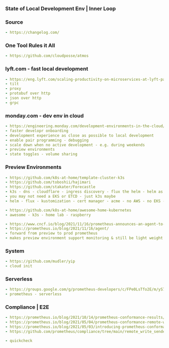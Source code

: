 ### State of Local Development Env | Inner Loop

### Source
```yaml
- https://changelog.com/
```

### One Tool Rules it All
```yaml
- https://github.com/cloudposse/atmos
```

### lyft.com - fast local development
```yaml
- https://eng.lyft.com/scaling-productivity-on-microservices-at-lyft-part-2-optimizing-for-fast-local-development-9f27a98b47ee
- tilt 
- proxy 
- protobuf over http
- json over http
- grpc
```


### monday.com - dev env in cloud
```yaml
- https://engineering.monday.com/development-environments-in-the-cloud/
- faster developr onboarding
- development experience as close as possible to local development
- enable pair programming - debugging
- scale down when no active development - e.g. during weekends
- preview environments
- state toggles - volume sharing
```

### Preview Environments
```yaml
- https://github.com/k8s-at-home/template-cluster-k3s
- https://github.com/toboshii/hajimari
- https://github.com/stakater/Forecastle
- k3s - dns - cloudflare - ingress discovery - flux the helm - helm as custom resource
- you may not need a EKS or ETCD - just k3s maybe
- helm - flux - kustomization - cert manager - acme - no AWS - no EKS - on-premise possible

- https://github.com/k8s-at-home/awesome-home-kubernetes
- awesome - k3s - home lab - raspberry

- https://www.cncf.io/blog/2021/11/16/prometheus-announces-an-agent-to-address-a-new-range-of-use-cases/
- https://prometheus.io/blog/2021/11/16/agent/
- forward from preview to prod prometheus
- makes preview environment support monitoring & still be light weight
```

### System
```yaml
- https://github.com/mudler/yip
- cloud init
```

### Serverless
```yaml
- https://groups.google.com/g/prometheus-developers/c/FPe0LsTfo2E/m/yS7up2YzAwAJ?pli=1
- prometheus - serverless
```

### Compliance | E2E
```yaml
- https://prometheus.io/blog/2021/10/14/prometheus-conformance-results/
- https://prometheus.io/blog/2021/05/04/prometheus-conformance-remote-write-compliance/
- https://prometheus.io/blog/2021/05/03/introducing-prometheus-conformance-program/
- https://github.com/prometheus/compliance/tree/main/remote_write_sender

- quickcheck
```
